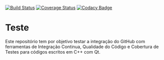 [![Build Status](https://travis-ci.org/HerikLyma/TesteIntegracao.svg?branch=master)](https://travis-ci.org/HerikLyma/TesteIntegracao)
[![Coverage Status](https://coveralls.io/repos/github/HerikLyma/TesteIntegracao/badge.svg?branch=master)](https://coveralls.io/github/HerikLyma/TesteIntegracao?branch=master)
[![Codacy Badge](https://api.codacy.com/project/badge/Grade/08e02728c3114e08ac580c1c0ba94b75)](https://www.codacy.com/app/HerikLyma/TesteIntegracao?utm_source=github.com&amp;utm_medium=referral&amp;utm_content=HerikLyma/TesteIntegracao&amp;utm_campaign=Badge_Grade)
# Teste
Este repositório tem por objetivo testar a integração do GitHub com ferramentas de Integração Continua, 
Qualidade do Código e Cobertura de Testes para códigos escritos em C++ com Qt.


